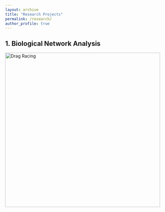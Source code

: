 ```yaml
---
layout: archive
title: "Research Projects"
permalink: /research/
author_profile: true
---
```


## 1. Biological Network Analysis

<img src="../images/Biological_Network.png" alt="Drag Racing" width="500"/>
